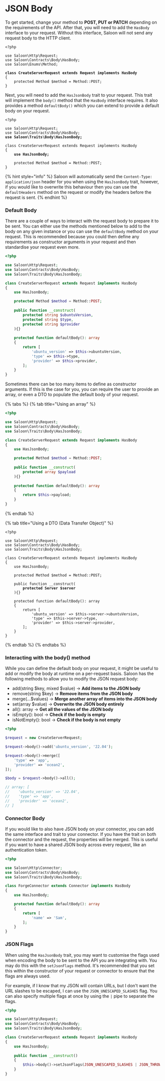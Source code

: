 # JSON Body

To get started, change your method to **POST, PUT or PATCH** depending on the requirements of the API. After that, you will need to add the `HasBody` interface to your request. Without this interface, Saloon will not send any request body to the HTTP client.

<pre class="language-php"><code class="lang-php">&#x3C;?php

use Saloon\Http\Request;
use Saloon\Contracts\Body\HasBody;
use Saloon\Enums\Method;

<strong>class CreateServerRequest extends Request implements HasBody
</strong>{
    protected Method $method = Method::POST;
}
</code></pre>

Next, you will need to add the `HasJsonBody` trait to your request. This trait will implement the `body()` method that the `HasBody` interface requires. It also provides a method `defaultBody()` which you can extend to provide a default body on your request.

<pre class="language-php"><code class="lang-php">&#x3C;?php

use Saloon\Http\Request;
use Saloon\Contracts\Body\HasBody;
<strong>use Saloon\Traits\Body\HasJsonBody;
</strong>
class CreateServerRequest extends Request implements HasBody
{
<strong>    use HasJsonBody;
</strong>
    protected Method $method = Method::POST;
}
</code></pre>

{% hint style="info" %}
Saloon will automatically send the `Content-Type: application/json` header for you when using the `HasJsonBody` trait, however, if you would like to overwrite this behaviour then you can use the `defaultHeaders` method on the request or modify the headers before the request is sent.
{% endhint %}

### Default Body

There are a couple of ways to interact with the request body to prepare it to be sent. You can either use the methods mentioned below to add to the body on any given instance or you can use the `defaultBody` method on your request. This is recommended because you could then define any requirements as constructor arguments in your request and then standardise your request even more.

```php
<?php

use Saloon\Http\Request;
use Saloon\Contracts\Body\HasBody;
use Saloon\Traits\Body\HasJsonBody;

class CreateServerRequest extends Request implements HasBody
{
    use HasJsonBody;

    protected Method $method = Method::POST;
    
    public function __construct(
        protected string $ubuntuVersion,
        protected string $type,
        protected string $provider
    ){}
    
    protected function defaultBody(): array
    {
        return [
            'ubuntu_version' => $this->ubuntuVersion,
            'type' => $this->type,
            'provider' => $this->provider,
        ];
    }
}
```

Sometimes there can be too many items to define as constructor arguments. If this is the case for you, you can require the user to provide an array, or even a DTO to populate the default body of your request.

{% tabs %}
{% tab title="Using an array" %}
```php
<?php

use Saloon\Http\Request;
use Saloon\Contracts\Body\HasBody;
use Saloon\Traits\Body\HasJsonBody;

class CreateServerRequest extends Request implements HasBody
{
    use HasJsonBody;

    protected Method $method = Method::POST;
    
    public function __construct(
        protected array $payload
    ){}
    
    protected function defaultBody(): array
    {
        return $this->payload;
    }
}
```
{% endtab %}

{% tab title="Using a DTO (Data Transfer Object)" %}
<pre class="language-php"><code class="lang-php">&#x3C;?php

use Saloon\Http\Request;
use Saloon\Contracts\Body\HasBody;
use Saloon\Traits\Body\HasJsonBody;

class CreateServerRequest extends Request implements HasBody
{
    use HasJsonBody;

    protected Method $method = Method::POST;
    
    public function __construct(
<strong>        protected Server $server
</strong>    ){}
    
    protected function defaultBody(): array
    {
        return [
            'ubuntu_version' => $this->server->ubuntuVersion,
            'type' => $this->server->type,
            'provider' => $this->server->provider,
        ];
    }
}
</code></pre>
{% endtab %}
{% endtabs %}

### Interacting with the body() method

While you can define the default body on your request, it might be useful to add or modify the body at runtime on a per-request basis. Saloon has the following methods to allow you to modify the JSON request body:

* add(string $key, mixed $value) -> **Add items to the JSON body**
* remove(string $key) -> **Remove items from the JSON body**
* merge(…$values) -> **Merge another array of items into the JSON body**
* set(array $value) -> **Overwrite the JSON body entirely**
* all(): array -> **Get all the values of the JSON body**
* isEmpty(): bool -> **Check if the body is empty**
* isNotEmpty(): bool -> **Check if the body is not empty**

```php
<?php

$request = new CreateServerRequest;

$request->body()->add('ubuntu_version', '22.04');

$request->body()->merge([
    'type' => 'app',
    'provider' => 'ocean2',
]);

$body = $request->body()->all();

// array: [
//    'ubuntu_version' => '22.04',
//    'type' => 'app',
//    'provider' => 'ocean2',
// ]
```

### Connector Body

If you would like to also have JSON body on your connector, you can add the same interface and trait to your connector. If you have the trait on both the connector and the request, the properties will be merged. This is useful if you want to have a shared JSON body across every request, like an authentication token.

```php
<?php

use Saloon\Http\Connector;
use Saloon\Contracts\Body\HasBody;
use Saloon\Traits\Body\HasJsonBody;

class ForgeConnector extends Connector implements HasBody
{
    use HasJsonBody;

    protected function defaultBody(): array
    {
        return [
            'name' => 'Sam',
        ];
    }
}
```

### JSON Flags

When using the `HasJsonBody` trait, you may want to customise the flags used when encoding the body to be sent to the API you are integrating with. You may do this with the `setJsonFlags` method. It's recommended that you set this within the constructor of your request or connector to ensure that the flags are always used.

For example, if I know that my JSON will contain URLs, but I don't want the URL slashes to be escaped, I can use the `JSON_UNESCAPED_SLASHES` flag. You can also specify multiple flags at once by using the `|` pipe to separate the flags.

```php
<?php

use Saloon\Http\Request;
use Saloon\Contracts\Body\HasBody;
use Saloon\Traits\Body\HasJsonBody;

class CreateServerRequest extends Request implements HasBody
{
    use HasJsonBody;
    
    public function __construct()
    {
        $this->body()->setJsonFlags(JSON_UNESCAPED_SLASHES | JSON_THROW_ON_ERROR);
    }
}
```
